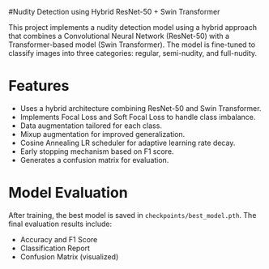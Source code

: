 #Nudity Detection using Hybrid ResNet-50 + Swin Transformer

This project implements a nudity detection model using a hybrid approach that combines a Convolutional Neural Network (ResNet-50) with a Transformer-based model (Swin Transformer). The model is fine-tuned to classify images into three categories: regular, semi-nudity, and full-nudity.

# Features

- Uses a hybrid architecture combining ResNet-50 and Swin Transformer.
- Implements Focal Loss and Soft Focal Loss to handle class imbalance.
- Data augmentation tailored for each class.
- Mixup augmentation for improved generalization.
- Cosine Annealing LR scheduler for adaptive learning rate decay.
- Early stopping mechanism based on F1 score.
- Generates a confusion matrix for evaluation.

# Model Evaluation

After training, the best model is saved in `checkpoints/best_model.pth`. The final evaluation results include:

- Accuracy and F1 Score
- Classification Report
- Confusion Matrix (visualized)
